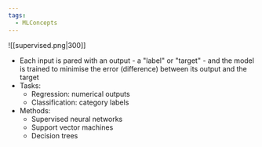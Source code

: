 ```yaml
---
tags:
  - MLConcepts
---
```

![[supervised.png|300]]
- Each input is pared with an output - a "label" or "target" - and the model is trained to minimise the error (difference) between its output and the target
- Tasks:
	- Regression: numerical outputs
	- Classification: category labels
- Methods:
	- Supervised neural networks
	- Support vector machines
	- Decision trees